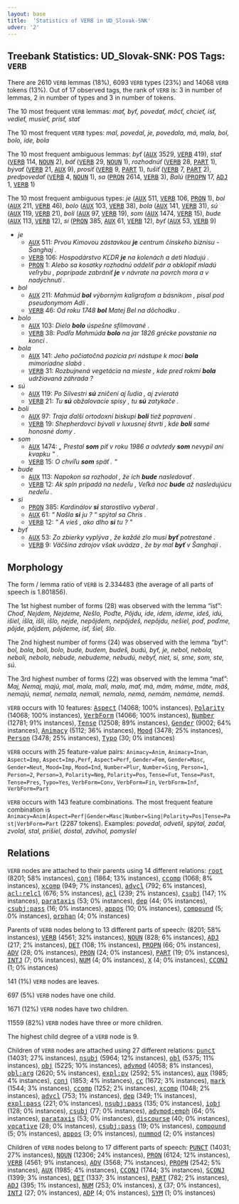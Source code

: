 ```yaml
---
layout: base
title:  'Statistics of VERB in UD_Slovak-SNK'
udver: '2'
---
```


## Treebank Statistics: UD_Slovak-SNK: POS Tags: `VERB`

There are 2610 `VERB` lemmas (18%), 6093 `VERB` types (23%) and 14068 `VERB` tokens (13%).
Out of 17 observed tags, the rank of `VERB` is: 3 in number of lemmas, 2 in number of types and 3 in number of tokens.

The 10 most frequent `VERB` lemmas: <em>mať, byť, povedať, môcť, chcieť, ísť, vedieť, musieť, prísť, stať</em>

The 10 most frequent `VERB` types:  <em>mal, povedal, je, povedala, má, mala, bol, bolo, ide, bola</em>

The 10 most frequent ambiguous lemmas: <em>byť</em> (<tt><a href="sk_snk-pos-AUX.html">AUX</a></tt> 3529, <tt><a href="sk_snk-pos-VERB.html">VERB</a></tt> 419), <em>stať</em> (<tt><a href="sk_snk-pos-VERB.html">VERB</a></tt> 114, <tt><a href="sk_snk-pos-NOUN.html">NOUN</a></tt> 2), <em>báť</em> (<tt><a href="sk_snk-pos-VERB.html">VERB</a></tt> 29, <tt><a href="sk_snk-pos-NOUN.html">NOUN</a></tt> 1), <em>rozhodnúť</em> (<tt><a href="sk_snk-pos-VERB.html">VERB</a></tt> 28, <tt><a href="sk_snk-pos-PART.html">PART</a></tt> 1), <em>bývať</em> (<tt><a href="sk_snk-pos-VERB.html">VERB</a></tt> 21, <tt><a href="sk_snk-pos-AUX.html">AUX</a></tt> 9), <em>prosiť</em> (<tt><a href="sk_snk-pos-VERB.html">VERB</a></tt> 9, <tt><a href="sk_snk-pos-PART.html">PART</a></tt> 1), <em>tušiť</em> (<tt><a href="sk_snk-pos-VERB.html">VERB</a></tt> 7, <tt><a href="sk_snk-pos-PART.html">PART</a></tt> 2), <em>predpovedať</em> (<tt><a href="sk_snk-pos-VERB.html">VERB</a></tt> 4, <tt><a href="sk_snk-pos-NOUN.html">NOUN</a></tt> 1), <em>sa</em> (<tt><a href="sk_snk-pos-PRON.html">PRON</a></tt> 2614, <tt><a href="sk_snk-pos-VERB.html">VERB</a></tt> 3), <em>Balú</em> (<tt><a href="sk_snk-pos-PROPN.html">PROPN</a></tt> 17, <tt><a href="sk_snk-pos-ADJ.html">ADJ</a></tt> 1, <tt><a href="sk_snk-pos-VERB.html">VERB</a></tt> 1)

The 10 most frequent ambiguous types:  <em>je</em> (<tt><a href="sk_snk-pos-AUX.html">AUX</a></tt> 511, <tt><a href="sk_snk-pos-VERB.html">VERB</a></tt> 106, <tt><a href="sk_snk-pos-PRON.html">PRON</a></tt> 1), <em>bol</em> (<tt><a href="sk_snk-pos-AUX.html">AUX</a></tt> 211, <tt><a href="sk_snk-pos-VERB.html">VERB</a></tt> 46), <em>bolo</em> (<tt><a href="sk_snk-pos-AUX.html">AUX</a></tt> 103, <tt><a href="sk_snk-pos-VERB.html">VERB</a></tt> 38), <em>bola</em> (<tt><a href="sk_snk-pos-AUX.html">AUX</a></tt> 141, <tt><a href="sk_snk-pos-VERB.html">VERB</a></tt> 31), <em>sú</em> (<tt><a href="sk_snk-pos-AUX.html">AUX</a></tt> 119, <tt><a href="sk_snk-pos-VERB.html">VERB</a></tt> 21), <em>boli</em> (<tt><a href="sk_snk-pos-AUX.html">AUX</a></tt> 97, <tt><a href="sk_snk-pos-VERB.html">VERB</a></tt> 19), <em>som</em> (<tt><a href="sk_snk-pos-AUX.html">AUX</a></tt> 1474, <tt><a href="sk_snk-pos-VERB.html">VERB</a></tt> 15), <em>bude</em> (<tt><a href="sk_snk-pos-AUX.html">AUX</a></tt> 113, <tt><a href="sk_snk-pos-VERB.html">VERB</a></tt> 12), <em>si</em> (<tt><a href="sk_snk-pos-PRON.html">PRON</a></tt> 385, <tt><a href="sk_snk-pos-AUX.html">AUX</a></tt> 61, <tt><a href="sk_snk-pos-VERB.html">VERB</a></tt> 12), <em>byť</em> (<tt><a href="sk_snk-pos-AUX.html">AUX</a></tt> 53, <tt><a href="sk_snk-pos-VERB.html">VERB</a></tt> 9)


* <em>je</em>
  * <tt><a href="sk_snk-pos-AUX.html">AUX</a></tt> 511: <em>Prvou Kimovou zástavkou <b>je</b> centrum čínskeho biznisu - Šanghaj .</em>
  * <tt><a href="sk_snk-pos-VERB.html">VERB</a></tt> 106: <em>Hospodárstvo KĽDR <b>je</b> na kolenách a deti hladujú .</em>
  * <tt><a href="sk_snk-pos-PRON.html">PRON</a></tt> 1: <em>Alebo sa kosatky rozhodnú oddeliť pár a obklopiť mladú veľrybu , poprípade zabrániť <b>je</b> v návrate na povrch mora a v nadýchnutí .</em>
* <em>bol</em>
  * <tt><a href="sk_snk-pos-AUX.html">AUX</a></tt> 211: <em>Mahmúd <b>bol</b> výborným kaligrafom a básnikom , písal pod pseudonymom Adli .</em>
  * <tt><a href="sk_snk-pos-VERB.html">VERB</a></tt> 46: <em>Od roku 1748 <b>bol</b> Matej Bel na dôchodku .</em>
* <em>bolo</em>
  * <tt><a href="sk_snk-pos-AUX.html">AUX</a></tt> 103: <em>Dielo <b>bolo</b> úspešne sfilmované .</em>
  * <tt><a href="sk_snk-pos-VERB.html">VERB</a></tt> 38: <em>Podľa Mahmúda <b>bolo</b> na jar 1826 grécke povstanie na konci .</em>
* <em>bola</em>
  * <tt><a href="sk_snk-pos-AUX.html">AUX</a></tt> 141: <em>Jeho počiatočná pozícia pri nástupe k moci <b>bola</b> mimoriadne slabá .</em>
  * <tt><a href="sk_snk-pos-VERB.html">VERB</a></tt> 31: <em>Rozbujnená vegetácia na mieste , kde pred rokmi <b>bola</b> udržiavaná záhrada ?</em>
* <em>sú</em>
  * <tt><a href="sk_snk-pos-AUX.html">AUX</a></tt> 119: <em>Po Silvestri <b>sú</b> zničení aj ľudia , aj zvieratá</em>
  * <tt><a href="sk_snk-pos-VERB.html">VERB</a></tt> 21: <em>Tu <b>sú</b> obžalovacie spisy , tu <b>sú</b> zatykače .</em>
* <em>boli</em>
  * <tt><a href="sk_snk-pos-AUX.html">AUX</a></tt> 97: <em>Traja ďalší ortodoxní biskupi <b>boli</b> tiež popravení .</em>
  * <tt><a href="sk_snk-pos-VERB.html">VERB</a></tt> 19: <em>Shepherdovci bývali v luxusnej štvrti , kde <b>boli</b> samé honosné domy .</em>
* <em>som</em>
  * <tt><a href="sk_snk-pos-AUX.html">AUX</a></tt> 1474: <em>„ Prestal <b>som</b> piť v roku 1986 a odvtedy <b>som</b> nevypil ani kvapku ” .</em>
  * <tt><a href="sk_snk-pos-VERB.html">VERB</a></tt> 15: <em>O chvíľu <b>som</b> späť . “</em>
* <em>bude</em>
  * <tt><a href="sk_snk-pos-AUX.html">AUX</a></tt> 113: <em>Napokon sa rozhodol , že ich <b>bude</b> nasledovať .</em>
  * <tt><a href="sk_snk-pos-VERB.html">VERB</a></tt> 12: <em>Ak spln pripadá na nedeľu , Veľká noc <b>bude</b> až nasledujúcu nedeľu .</em>
* <em>si</em>
  * <tt><a href="sk_snk-pos-PRON.html">PRON</a></tt> 385: <em>Kardinálov <b>si</b> starostlivo vyberal .</em>
  * <tt><a href="sk_snk-pos-AUX.html">AUX</a></tt> 61: <em>“ Našla <b>si</b> ju ? “ spýtal sa Chris .</em>
  * <tt><a href="sk_snk-pos-VERB.html">VERB</a></tt> 12: <em>" A vieš , ako dlho <b>si</b> tu ? "</em>
* <em>byť</em>
  * <tt><a href="sk_snk-pos-AUX.html">AUX</a></tt> 53: <em>Zo zbierky vyplýva , že každé zlo musí <b>byť</b> potrestané .</em>
  * <tt><a href="sk_snk-pos-VERB.html">VERB</a></tt> 9: <em>Väčšina zdrojov však uvádza , že by mal <b>byť</b> v Šanghaji .</em>

## Morphology

The form / lemma ratio of `VERB` is 2.334483 (the average of all parts of speech is 1.801856).

The 1st highest number of forms (28) was observed with the lemma “ísť”: <em>Choď, Nejdem, Nejdeme, Nešlo, Poďte, Pôjdu, ide, idem, ideme, ideš, idú, išiel, išla, išli, išlo, nejde, nepôjdem, nepôjdeš, nepôjdu, nešiel, poď, poďme, pôjde, pôjdem, pôjdeme, ísť, šiel, šlo</em>.

The 2nd highest number of forms (24) was observed with the lemma “byť”: <em>bol, bola, boli, bolo, bude, budem, budeš, budú, byť, je, nebol, nebola, neboli, nebolo, nebude, nebudeme, nebudú, nebyť, niet, si, sme, som, ste, sú</em>.

The 3rd highest number of forms (22) was observed with the lemma “mať”: <em>Maj, Nemaj, majú, mal, mala, mali, malo, mať, má, mám, máme, máte, máš, nemajú, nemal, nemala, nemali, nemalo, nemá, nemám, nemáme, nemáš</em>.

`VERB` occurs with 10 features: <tt><a href="sk_snk-feat-Aspect.html">Aspect</a></tt> (14068; 100% instances), <tt><a href="sk_snk-feat-Polarity.html">Polarity</a></tt> (14068; 100% instances), <tt><a href="sk_snk-feat-VerbForm.html">VerbForm</a></tt> (14066; 100% instances), <tt><a href="sk_snk-feat-Number.html">Number</a></tt> (12781; 91% instances), <tt><a href="sk_snk-feat-Tense.html">Tense</a></tt> (12508; 89% instances), <tt><a href="sk_snk-feat-Gender.html">Gender</a></tt> (9002; 64% instances), <tt><a href="sk_snk-feat-Animacy.html">Animacy</a></tt> (5112; 36% instances), <tt><a href="sk_snk-feat-Mood.html">Mood</a></tt> (3478; 25% instances), <tt><a href="sk_snk-feat-Person.html">Person</a></tt> (3478; 25% instances), <tt><a href="sk_snk-feat-Typo.html">Typo</a></tt> (30; 0% instances)

`VERB` occurs with 25 feature-value pairs: `Animacy=Anim`, `Animacy=Inan`, `Aspect=Imp`, `Aspect=Imp,Perf`, `Aspect=Perf`, `Gender=Fem`, `Gender=Masc`, `Gender=Neut`, `Mood=Imp`, `Mood=Ind`, `Number=Plur`, `Number=Sing`, `Person=1`, `Person=2`, `Person=3`, `Polarity=Neg`, `Polarity=Pos`, `Tense=Fut`, `Tense=Past`, `Tense=Pres`, `Typo=Yes`, `VerbForm=Conv`, `VerbForm=Fin`, `VerbForm=Inf`, `VerbForm=Part`

`VERB` occurs with 143 feature combinations.
The most frequent feature combination is `Animacy=Anim|Aspect=Perf|Gender=Masc|Number=Sing|Polarity=Pos|Tense=Past|VerbForm=Part` (2287 tokens).
Examples: <em>povedal, odvetil, spýtal, začal, zvolal, stal, prišiel, dostal, zdvihol, pomyslel</em>


## Relations

`VERB` nodes are attached to their parents using 14 different relations: <tt><a href="sk_snk-dep-root.html">root</a></tt> (8201; 58% instances), <tt><a href="sk_snk-dep-conj.html">conj</a></tt> (1864; 13% instances), <tt><a href="sk_snk-dep-ccomp.html">ccomp</a></tt> (1068; 8% instances), <tt><a href="sk_snk-dep-xcomp.html">xcomp</a></tt> (949; 7% instances), <tt><a href="sk_snk-dep-advcl.html">advcl</a></tt> (792; 6% instances), <tt><a href="sk_snk-dep-acl-relcl.html">acl:relcl</a></tt> (676; 5% instances), <tt><a href="sk_snk-dep-acl.html">acl</a></tt> (239; 2% instances), <tt><a href="sk_snk-dep-csubj.html">csubj</a></tt> (147; 1% instances), <tt><a href="sk_snk-dep-parataxis.html">parataxis</a></tt> (53; 0% instances), <tt><a href="sk_snk-dep-dep.html">dep</a></tt> (44; 0% instances), <tt><a href="sk_snk-dep-csubj-pass.html">csubj:pass</a></tt> (16; 0% instances), <tt><a href="sk_snk-dep-appos.html">appos</a></tt> (10; 0% instances), <tt><a href="sk_snk-dep-compound.html">compound</a></tt> (5; 0% instances), <tt><a href="sk_snk-dep-orphan.html">orphan</a></tt> (4; 0% instances)

Parents of `VERB` nodes belong to 13 different parts of speech:  (8201; 58% instances), <tt><a href="sk_snk-pos-VERB.html">VERB</a></tt> (4561; 32% instances), <tt><a href="sk_snk-pos-NOUN.html">NOUN</a></tt> (828; 6% instances), <tt><a href="sk_snk-pos-ADJ.html">ADJ</a></tt> (217; 2% instances), <tt><a href="sk_snk-pos-DET.html">DET</a></tt> (108; 1% instances), <tt><a href="sk_snk-pos-PROPN.html">PROPN</a></tt> (66; 0% instances), <tt><a href="sk_snk-pos-ADV.html">ADV</a></tt> (28; 0% instances), <tt><a href="sk_snk-pos-PRON.html">PRON</a></tt> (24; 0% instances), <tt><a href="sk_snk-pos-PART.html">PART</a></tt> (19; 0% instances), <tt><a href="sk_snk-pos-INTJ.html">INTJ</a></tt> (7; 0% instances), <tt><a href="sk_snk-pos-NUM.html">NUM</a></tt> (4; 0% instances), <tt><a href="sk_snk-pos-X.html">X</a></tt> (4; 0% instances), <tt><a href="sk_snk-pos-CCONJ.html">CCONJ</a></tt> (1; 0% instances)

141 (1%) `VERB` nodes are leaves.

697 (5%) `VERB` nodes have one child.

1671 (12%) `VERB` nodes have two children.

11559 (82%) `VERB` nodes have three or more children.

The highest child degree of a `VERB` node is 9.

Children of `VERB` nodes are attached using 27 different relations: <tt><a href="sk_snk-dep-punct.html">punct</a></tt> (14031; 27% instances), <tt><a href="sk_snk-dep-nsubj.html">nsubj</a></tt> (5964; 12% instances), <tt><a href="sk_snk-dep-obl.html">obl</a></tt> (5375; 11% instances), <tt><a href="sk_snk-dep-obj.html">obj</a></tt> (5225; 10% instances), <tt><a href="sk_snk-dep-advmod.html">advmod</a></tt> (4058; 8% instances), <tt><a href="sk_snk-dep-obl-arg.html">obl:arg</a></tt> (2620; 5% instances), <tt><a href="sk_snk-dep-expl-pv.html">expl:pv</a></tt> (2592; 5% instances), <tt><a href="sk_snk-dep-aux.html">aux</a></tt> (1985; 4% instances), <tt><a href="sk_snk-dep-conj.html">conj</a></tt> (1853; 4% instances), <tt><a href="sk_snk-dep-cc.html">cc</a></tt> (1672; 3% instances), <tt><a href="sk_snk-dep-mark.html">mark</a></tt> (1544; 3% instances), <tt><a href="sk_snk-dep-ccomp.html">ccomp</a></tt> (1252; 2% instances), <tt><a href="sk_snk-dep-xcomp.html">xcomp</a></tt> (1048; 2% instances), <tt><a href="sk_snk-dep-advcl.html">advcl</a></tt> (753; 1% instances), <tt><a href="sk_snk-dep-dep.html">dep</a></tt> (349; 1% instances), <tt><a href="sk_snk-dep-expl-pass.html">expl:pass</a></tt> (221; 0% instances), <tt><a href="sk_snk-dep-nsubj-pass.html">nsubj:pass</a></tt> (135; 0% instances), <tt><a href="sk_snk-dep-iobj.html">iobj</a></tt> (128; 0% instances), <tt><a href="sk_snk-dep-csubj.html">csubj</a></tt> (77; 0% instances), <tt><a href="sk_snk-dep-advmod-emph.html">advmod:emph</a></tt> (64; 0% instances), <tt><a href="sk_snk-dep-parataxis.html">parataxis</a></tt> (53; 0% instances), <tt><a href="sk_snk-dep-discourse.html">discourse</a></tt> (40; 0% instances), <tt><a href="sk_snk-dep-vocative.html">vocative</a></tt> (28; 0% instances), <tt><a href="sk_snk-dep-csubj-pass.html">csubj:pass</a></tt> (19; 0% instances), <tt><a href="sk_snk-dep-compound.html">compound</a></tt> (5; 0% instances), <tt><a href="sk_snk-dep-appos.html">appos</a></tt> (3; 0% instances), <tt><a href="sk_snk-dep-nummod.html">nummod</a></tt> (2; 0% instances)

Children of `VERB` nodes belong to 17 different parts of speech: <tt><a href="sk_snk-pos-PUNCT.html">PUNCT</a></tt> (14031; 27% instances), <tt><a href="sk_snk-pos-NOUN.html">NOUN</a></tt> (12306; 24% instances), <tt><a href="sk_snk-pos-PRON.html">PRON</a></tt> (6124; 12% instances), <tt><a href="sk_snk-pos-VERB.html">VERB</a></tt> (4561; 9% instances), <tt><a href="sk_snk-pos-ADV.html">ADV</a></tt> (3568; 7% instances), <tt><a href="sk_snk-pos-PROPN.html">PROPN</a></tt> (2542; 5% instances), <tt><a href="sk_snk-pos-AUX.html">AUX</a></tt> (1985; 4% instances), <tt><a href="sk_snk-pos-CCONJ.html">CCONJ</a></tt> (1744; 3% instances), <tt><a href="sk_snk-pos-SCONJ.html">SCONJ</a></tt> (1399; 3% instances), <tt><a href="sk_snk-pos-DET.html">DET</a></tt> (1337; 3% instances), <tt><a href="sk_snk-pos-PART.html">PART</a></tt> (782; 2% instances), <tt><a href="sk_snk-pos-ADJ.html">ADJ</a></tt> (395; 1% instances), <tt><a href="sk_snk-pos-NUM.html">NUM</a></tt> (253; 0% instances), <tt><a href="sk_snk-pos-X.html">X</a></tt> (37; 0% instances), <tt><a href="sk_snk-pos-INTJ.html">INTJ</a></tt> (27; 0% instances), <tt><a href="sk_snk-pos-ADP.html">ADP</a></tt> (4; 0% instances), <tt><a href="sk_snk-pos-SYM.html">SYM</a></tt> (1; 0% instances)

